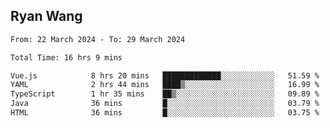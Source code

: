 ## Ryan Wang

<!--START_SECTION:waka-->

```txt
From: 22 March 2024 - To: 29 March 2024

Total Time: 16 hrs 9 mins

Vue.js            8 hrs 20 mins   █████████████░░░░░░░░░░░░   51.59 %
YAML              2 hrs 44 mins   ████▒░░░░░░░░░░░░░░░░░░░░   16.99 %
TypeScript        1 hr 35 mins    ██▒░░░░░░░░░░░░░░░░░░░░░░   09.89 %
Java              36 mins         █░░░░░░░░░░░░░░░░░░░░░░░░   03.79 %
HTML              36 mins         █░░░░░░░░░░░░░░░░░░░░░░░░   03.75 %
```

<!--END_SECTION:waka-->
